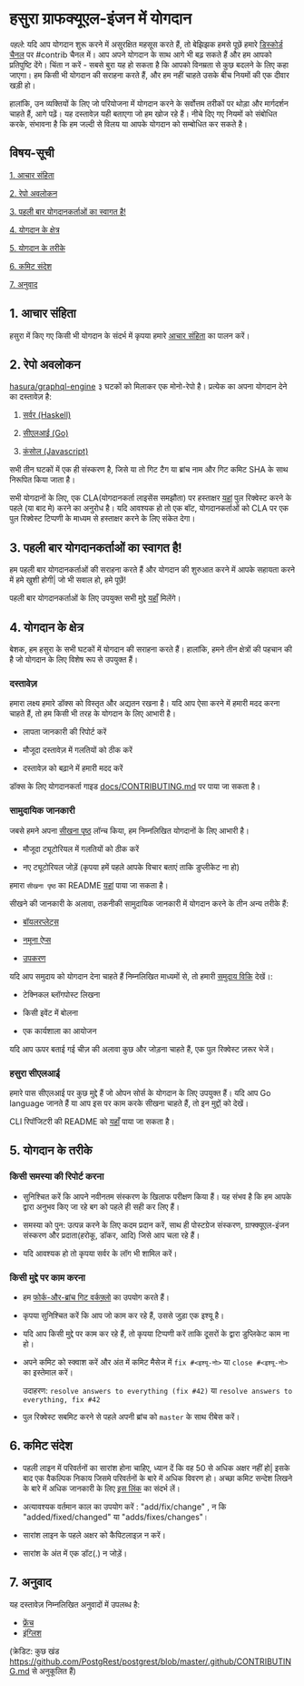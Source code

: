# हसुरा ग्राफक्यूएल-इंजन में योगदान

_पहले_: यदि आप योगदान शुरू करने में असुरक्षित महसूस करते हैं, तो बेझिझक हमसे पूछें हमारे [डिस्कोर्ड चैनल](https://discordapp.com/invite/hasura) पर #contrib चैनल में। आप अपने योगदान के साथ आगे भी बढ़ सकते हैं और हम आपको प्रतिपुष्टि देंगे। चिंता न करें - सबसे बुरा यह हो सकता है कि आपको विनम्रता से कुछ बदलने के लिए कहा जाएगा। हम किसी भी योगदान की सराहना करते हैं, और हम नहीं चाहते उसके बीच नियमों की एक दीवार खड़ी हो।

हालांकि, उन व्यक्तियों के लिए जो परियोजना में योगदान करने के सर्वोत्तम तरीकों पर थोड़ा और मार्गदर्शन चाहते हैं, आगे पढ़ें। यह दस्तावेज़ यही बताएगा जो हम खोज रहे हैं। नीचे दिए गए नियमों को संबोधित करके, संभावना है कि हम जल्दी से विलय या आपके योगदान को सम्बोधित कर सकते है।

## विषय-सूची

[1. आचार संहिता](#code-of-conduct)

[2. रेपो अवलोकन](#overview)

[3. पहली बार योगदानकर्ताओं का स्वागत है! ](#first-timers)

[4. योगदान के क्षेत्र](#areas)

[5. योगदान के तरीके](#ways)

[6. कमिट संदेश](#commit-messages)

[7. अनुवाद](#translations)

<a name="code-of-conduct"> </a>

## 1. आचार संहिता

हसुरा में किए गए किसी भी योगदान के संदर्भ में कृपया हमारे [आचार संहिता](../code-of-conduct.md) का पालन करें।
<a name="overview"> </a>

## 2. रेपो अवलोकन

[hasura/graphql-engine](https://github.com/hasura/graphql-engine) ३ घटकों को मिलाकर एक मोनो-रेपो है। प्रत्येक का अपना योगदान देने का दस्तावेज़ है:

1. [सर्वर (Haskell)](../server/CONTRIBUTING.md)

2. [सीएलआई (Go)](../cli/CONTRIBUTING.md)

3. [कंसोल (Javascript)](../console/README.md#contributing-to-hasura-console)

सभी तीन घटकों में एक ही संस्करण है, जिसे या तो गिट टैग या ब्रांच नाम और गिट कमिट SHA के साथ निरूपित किया जाता है।

सभी योगदानों के लिए, एक CLA(योगदानकर्ता लाइसेंस समझौता) पर हस्ताक्षर [यहां](https://cla-assistant.io/hasura/graphql-engine) पुल रिक्वेस्ट करने के पहले (या बाद मे) करने का अनुरोध है। यदि आवश्यक हो तो एक बॉट, योगदानकर्ताओं को CLA पर एक पुल रिक्वेस्ट टिप्पणी के माध्यम से हस्ताक्षर करने के लिए संकेत देगा।

<a name="first-timers"> </a>

## 3. पहली बार योगदानकर्ताओं का स्वागत है!

हम पहली बार योगदानकर्ताओं की सराहना करते हैं और योगदान की शुरुआत करने में आपके सहायता करने में हमे खुशी होगी| जो भी सवाल हो, हमे पूछें!

पहली बार योगदानकर्ताओं के लिए उपयुक्त सभी मुद्दे [यहाँ](https://github.com/hasura/graphql-engine/issues?q=is%3Aopen+is%3Aissue+label%3A%22good+first+issue%22) मिलेंगे।

<a name="areas"> </a>

## 4. योगदान के क्षेत्र

बेशक, हम हसुरा के सभी घटकों में योगदान की सराहना करते हैं। हालांकि, हमने तीन क्षेत्रों की पहचान की है जो योगदान के लिए विशेष रूप से उपयुक्त हैं।

### दस्तावेज़

हमारा लक्ष्य हमारे डॉक्स को विस्तृत और अद्यतन रखना है। यदि आप ऐसा करने में हमारी मदद करना चाहते हैं, तो हम किसी भी तरह के योगदान के लिए आभारी है। 

- लापता जानकारी की रिपोर्ट करें

- मौजूदा दस्तावेज़ में गलतियों को ठीक करें

- दस्तावेज़ को बढ़ाने में हमारी मदद करें

डॉक्स के लिए योगदानकर्ता गाइड [docs/CONTRIBUTING.md](../docs/CONTRIBUTING.md) पर पाया जा सकता है।

### सामुदायिक जानकारी

जबसे हमने अपना [सीखना पृष्ठ](https://hasura.io/learn/) लॉन्च किया, हम निम्नलिखित योगदानों के लिए आभारी है।

- मौजूदा ट्यूटोरियल में गलतियों को ठीक करें

- नए ट्यूटोरियल जोड़ें (कृपया हमें पहले आपके विचार बताएं ताकि डुप्लीकेट ना हो)

हमारा `सीखना पृष्ठ` का README [यहां](https://github.com/hasura/learn-graphql) पाया जा सकता है।

सीखने की जानकारी के अलावा, तकनीकी सामुदायिक जानकारी में योगदान करने के तीन अन्य तरीके हैं:

- [बॉयलरप्लेट्स](https://github.com/hasura/graphql-engine/tree/master/community/boilerplates)

- [नमूना ऐप्स](https://github.com/hasura/graphql-engine/tree/master/community/sample-apps)

- [उपकरण](../community/tools)

यदि आप समुदाय को योगदान देना चाहते हैं निम्नलिखित माध्यमों से, तो हमारी [समुदाय विकि](https://github.com/hasura/graphql-engine/wiki/Community-Wiki) देखें।:

- टेक्निकल ब्लॉगपोस्ट लिखना

- किसी इवेंट में बोलना

- एक कार्यशाला का आयोजन

यदि आप ऊपर बताई गई चीज़ की अलावा कुछ और जोड़ना चाहते हैं, एक पुल रिक्वेस्ट ज़रूर भेजें।

### हसुरा सीएलआई

हमारे पास सीएलआई पर कुछ मुद्दे हैं जो ओपन सोर्स के योगदान के लिए उपयुक्त हैं। यदि आप Go language जानते हैं या आप इस पर काम करके सीखना चाहते हैं, तो इन [मुद्दों](https://github.com/hasura/graphql-engine/issues?q=is%3Aopen+is%3Aissue+label%3Ac%2Fcli+label%3A%22help+wanted%22) को देखें।

CLI रिपॉजिटरी की README को [यहाँ](https://github.com/hasura/graphql-engine/tree/master/cli) पाया जा सकता है।

<a name="ways"> </a>

## 5. योगदान के तरीके

### किसी समस्या की रिपोर्ट करना

- सुनिश्चित करें कि आपने नवीनतम संस्करण के खिलाफ परीक्षण किया हैं। यह संभव है कि हम आपके द्वारा अनुभव किए जा रहे बग को पहले ही सही कर लिए हैं।

- समस्या को पुन: उत्पन्न करने के लिए कदम प्रदान करें, साथ ही पोस्टग्रेज संस्करण, ग्राफ्क्यूएल-इंजन संस्करण और प्रदाता(हरोकू, डॉकर, आदि) जिसे आप चला रहे हैं।

- यदि आवश्यक हो तो कृपया सर्वर के लॉग भी शामिल करें।

### किसी मुद्दे पर काम करना

- हम [फोर्क-और-ब्रांच गिट वर्कफ़्लो](https://blog.scottlowe.org/2015/01/27/using-fork-branch-git-workflow/) का उपयोग करते हैं।

- कृपया सुनिश्चित करें कि आप जो काम कर रहे हैं, उससे जुड़ा एक इश्यू है।

- यदि आप किसी मुद्दे पर काम कर रहे हैं, तो कृपया टिप्पणी करें ताकि दूसरों के द्वारा डुप्लिकेट काम ना हो।

- अपने कमिट को स्क्वाश करें और अंत में कमिट मैसेज में `fix #<इश्यू-नो>` या `close #<इश्यू-नो>` का इस्तेमाल करें।

    उदाहरण: `resolve answers to everything (fix #42)` या `resolve answers to everything, fix #42`

- पुल रिक्वेस्ट सबमिट करने से पहले अपनी ब्रांच को `master` के साथ रीबेस करें।

<a name="commit-messages"></a>

## 6. कमिट संदेश

- पहली लाइन में परिवर्तनों का सारांश होना चाहिए, ध्यान दें कि वह 50 से अधिक अक्षर नहीं हो| इसके बाद एक वैकल्पिक निकाय जिसमे परिवर्तनों के बारे में अधिक विवरण हो। अच्छा कमिट सन्देश लिखने के बारे में अधिक जानकारी के लिए [इस लिंक](https://github.com/erlang/otp/wiki/writing-good-commit-messages) का संदर्भ लें। 

- अत्यावश्यक वर्तमान काल का उपयोग करें : "add/fix/change" , न कि "added/fixed/changed" या "adds/fixes/changes"।

- सारांश लाइन के पहले अक्षर को कैपिटलाइज़ न करें।

- सारांश के अंत में एक डॉट(.) न जोड़ें।

<a name="translations"></a>

## 7. अनुवाद

यह दस्तावेज़ निम्नलिखित अनुवादों में उपलब्ध है:

- [फ्रेंच](CONTRIBUTING.french.md)
- [इंग्लिश](../CONTRIBUTING.md)

(क्रेडिट: कुछ खंड https://github.com/PostgRest/postgrest/blob/master/.github/CONTRIBUTING.md से अनुकूलित हैं)